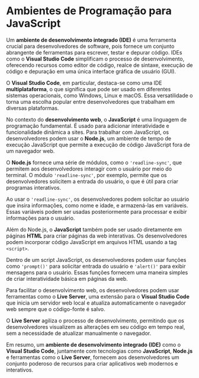# Ambientes de Programação para JavaScript

Um **ambiente de desenvolvimento integrado (IDE)** é uma ferramenta crucial para desenvolvedores de software, pois fornece um conjunto abrangente de ferramentas para escrever, testar e depurar código. IDEs como o **Visual Studio Code** simplificam o processo de desenvolvimento, oferecendo recursos como editor de código, realce de sintaxe, execução de código e depuração em uma única interface gráfica de usuário (GUI).

O **Visual Studio Code**, em particular, destaca-se como uma IDE **multiplataforma**, o que significa que pode ser usado em diferentes sistemas operacionais, como Windows, Linux e macOS. Essa versatilidade o torna uma escolha popular entre desenvolvedores que trabalham em diversas plataformas.

No contexto do **desenvolvimento web**, o **JavaScript** é uma linguagem de programação fundamental. É usado para adicionar interatividade e funcionalidade dinâmica a sites. Para trabalhar com JavaScript, os desenvolvedores podem usar o **Node.js**, um ambiente de tempo de execução JavaScript que permite a execução de código JavaScript fora de um navegador web.

O **Node.js** fornece uma série de módulos, como o `'readline-sync'`, que permitem aos desenvolvedores interagir com o usuário por meio do terminal. O módulo `'readline-sync'`, por exemplo, permite que os desenvolvedores solicitem a entrada do usuário, o que é útil para criar programas interativos.

Ao usar o `'readline-sync'`, os desenvolvedores podem solicitar ao usuário que insira informações, como nome e idade, e armazená-las em variáveis. Essas variáveis podem ser usadas posteriormente para processar e exibir informações para o usuário.

Além do Node.js, o **JavaScript** também pode ser usado diretamente em páginas **HTML** para criar páginas da web interativas. Os desenvolvedores podem incorporar código JavaScript em arquivos HTML usando a tag `<script>`.

Dentro de um script JavaScript, os desenvolvedores podem usar funções como `'prompt()'` para solicitar entrada do usuário e `'alert()'` para exibir mensagens para o usuário. Essas funções fornecem uma maneira simples de criar interatividade básica em páginas da web.

Para facilitar o desenvolvimento web, os desenvolvedores podem usar ferramentas como o **Live Server**, uma extensão para o **Visual Studio Code** que inicia um servidor web local e atualiza automaticamente o navegador web sempre que o código-fonte é salvo.

O **Live Server** agiliza o processo de desenvolvimento, permitindo que os desenvolvedores visualizem as alterações em seu código em tempo real, sem a necessidade de atualizar manualmente o navegador.

Em resumo, um **ambiente de desenvolvimento integrado (IDE)** como o **Visual Studio Code**, juntamente com tecnologias como **JavaScript**, **Node.js** e ferramentas como o **Live Server**, fornecem aos desenvolvedores um conjunto poderoso de recursos para criar aplicativos web modernos e interativos.

